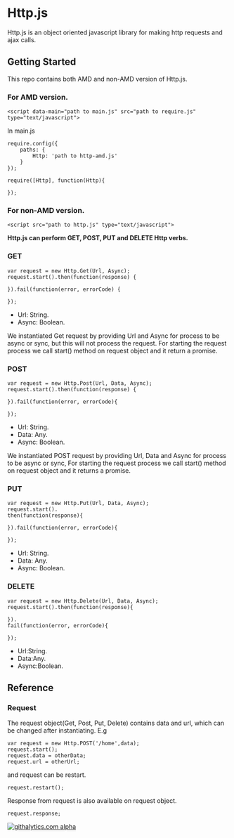 Http.js
=======
Http.js is an object oriented javascript library for making http requests and ajax calls.

Getting Started
-----------------

This repo contains both AMD and non-AMD version of Http.js.

### For AMD version. ###

    <script data-main="path to main.js" src="path to require.js" type="text/javascript">

In main.js

    require.config({
        paths: {
            Http: 'path to http-amd.js'
        }
    });

    require([Http], function(Http){

    });

### For non-AMD version. ###
	<script src="path to http.js" type="text/javascript">

__Http.js can perform GET, POST, PUT and DELETE Http verbs.__

### GET ###

		
	var request = new Http.Get(Url, Async);
	request.start().then(function(response) {
	
	}).fail(function(error, errorCode) {
			
	});


+ Url: String.
+ Async: Boolean.

We instantiated Get request by providing Url and Async for process to be async or sync,
but this will not process the request.
For starting the request process we call start() method on request object
and it return a promise.


### POST ###


	var request = new Http.Post(Url, Data, Async);
	request.start().then(function(response) {
	
	}).fail(function(error, errorCode){
		
	});
		

+ Url: String.
+ Data: Any.
+ Async: Boolean.

We instantiated POST request by providing Url, Data and Async for process to be async or sync,
For starting the request process we call start() method on request object
and it returns a promise.


### PUT ###

		
	var request = new Http.Put(Url, Data, Async);
	request.start().
	then(function(response){
	
	}).fail(function(error, errorCode){
	
	});
		

+ Url: String.
+ Data: Any.
+ Async: Boolean.

### DELETE ###


	var request = new Http.Delete(Url, Data, Async);
	request.start().then(function(response){
		
	}).
	fail(function(error, errorCode){
	
	});
		
+ Url:String.
+ Data:Any.
+ Async:Boolean.		

## Reference
### Request

The request object(Get, Post, Put, Delete) contains data and url,
which can be changed after instantiating.
E.g
		

	var request = new Http.POST('/home',data);
   	request.start();
   	request.data = otherData;
  	request.url = otherUrl;

and request can be restart.

    request.restart();

Response from request is also available on request object.

   	request.response;
[![githalytics.com alpha](https://cruel-carlota.pagodabox.com/852b9bc744d1a9a736728475219f81b1 "githalytics.com")](http://githalytics.com/nauman1225/Http.js)   	
